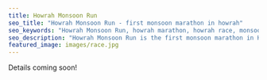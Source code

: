 ```yaml
---
title: Howrah Monsoon Run
seo_title: "Howrah Monsoon Run - first monsoon marathon in howrah"
seo_keywords: "Howrah Monsoon Run, howrah marathon, howrah race, monsoon race"
seo_description: "Howrah Monsoon Run is the first monsoon marathon in Howrah. Events are Family Run, 10K run and 5K run."
featured_image: images/race.jpg
---
```

Details coming soon!
